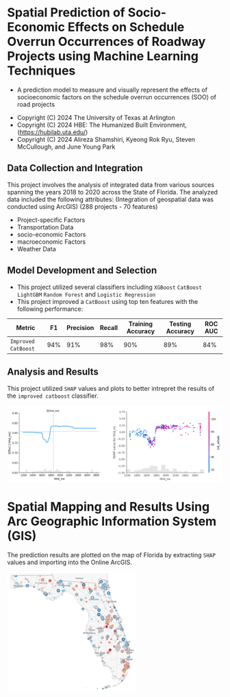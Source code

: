 # Spatial Prediction of Socio-Economic Effects on Schedule Overrun Occurrences of Roadway Projects using Machine Learning Techniques
- A prediction model to measure and visually represent the effects of socioeconomic factors on the schedule overrun occurrences (SOO) of road projects

 *  Copyright (C) 2024  The University of Texas at Arlington
 *  Copyright (C) 2024  HBE: The Humanized Built Environment, (https://hubilab.uta.edu/)
 *  Copyright (C) 2024  Alireza Shamshiri, Kyeong Rok Ryu, Steven McCullough, and June Young Park

## Data Collection and Integration 
This project involves the analysis of integrated data from various sources spanning the years 2018 to 2020 across the State of Florida. The analyzed data included the following attributes:
(Integration of geospatial data was conducted using ArcGIS)
(288 projects - 70 features)

 * Project-specific Factors
 * Transportation Data
 * socio-economic Factors
 * macroeconomic Factors
 * Weather Data

## Model Development and Selection
 * This project utilized several classifiers including `XGBoost` `CatBoost` `LightGBM` `Random Forest` and `Logistic Regression`
 * This project improved a `CatBoost` using top ten features with the following performance:

|       Metric      | F1 | Precision | Recall | Training Accuracy | Testing Accuracy | ROC AUC |
|-------------------|----|-----------|--------|-------------------|------------------|---------|
|`Improved CatBoost`|94% |91%|98%|90%|89%|84%|

## Analysis and Results

This project utilized `SHAP` values and plots to better intrepret the results of the `improved catboost` classifier.
<p align="center">
		<img align="center" src="https://github.com/Alireza-shm/CatBoost_SOO_Prediction/blob/main/Images/Analysis.png" "height="700" width="1000" />
</p>

# Spatial Mapping and Results Using Arc Geographic Information System (GIS)
The prediction results are plotted on the map of Florida by extracting `SHAP` values and importing into the Online ArcGIS.

<p align="center">
		<img align="left" src="https://github.com/Alireza-shm/CatBoost_SOO_Prediction/blob/main/Images/Result.png" "height="300" width="300" />
</p>
